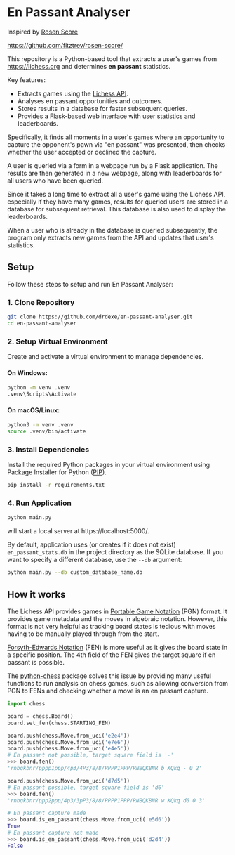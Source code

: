 # En Passant Analyser

Inspired by [Rosen Score](https://rosenscore.com/)

https://github.com/fitztrev/rosen-score/

This repository is a Python-based tool that extracts a user's games from https://lichess.org and determines **en passant** statistics.

Key features:
- Extracts games using the [Lichess API](https://lichess.org/api).
- Analyses en passant opportunities and outcomes.
- Stores results in a database for faster subsequent queries.
- Provides a Flask-based web interface with user statistics and leaderboards.

Specifically, it finds all moments in a user's games where an opportunity to capture the opponent's pawn via "en passant" was presented, then checks whether the user accepted or declined the capture.

A user is queried via a form in a webpage run by a Flask application. The results are then generated in a new webpage, along with leaderboards for all users who have been queried.

Since it takes a long time to extract all a user's game using the Lichess API, especially if they have many games, results for queried users are stored in a database for subsequent retrieval. This database is also used to display the leaderboards.

When a user who is already in the database is queried subsequently, the program only extracts new games from the API and updates that user's statistics.

## Setup

Follow these steps to setup and run En Passant Analyser:

### 1. Clone Repository
```bash
git clone https://github.com/drdexe/en-passant-analyser.git
cd en-passant-analyser
```

### 2. Setup Virtual Environment
Create and activate a virtual environment to manage dependencies.

#### On Windows:
```bash
python -m venv .venv
.venv\Scripts\Activate
```

#### On macOS/Linux:
```bash
python3 -m venv .venv
source .venv/bin/activate
```

### 3. Install Dependencies
Install the required Python packages in your virtual environment using Package Installer for Python ([PIP](https://pypi.org/project/pip/)).
```bash
pip install -r requirements.txt
```

### 4. Run Application
```bash
python main.py
```
will start a local server at https://localhost:5000/.

By default, application uses (or creates if it does not exist) `en_passant_stats.db` in the project directory as the SQLite database. If you want to specify a different database, use the `--db` argument:
```bash
python main.py --db custom_database_name.db
```

## How it works

The Lichess API provides games in [Portable Game Notation](https://en.wikipedia.org/wiki/Portable_Game_Notation) (PGN) format. It provides game metadata and the moves in algebraic notation. However, this format is not very helpful as tracking board states is tedious with moves having to be manually played through from the start.

[Forsyth-Edwards Notation](https://en.wikipedia.org/wiki/Forsyth%E2%80%93Edwards_Notation) (FEN) is more useful as it gives the board state in a specific position. The 4th field of the FEN gives the target square if en passant is possible.

The [python-chess](https://python-chess.readthedocs.io/en/latest/) package solves this issue by providing many useful functions to run analysis on chess games, such as allowing conversion from PGN to FENs and checking whether a move is
an en passant capture.

```python
import chess

board = chess.Board()
board.set_fen(chess.STARTING_FEN)

board.push(chess.Move.from_uci('e2e4'))
board.push(chess.Move.from_uci('e7e6'))
board.push(chess.Move.from_uci('e4e5'))
# En passant not possible, target square field is '-'
>>> board.fen()
'rnbqkbnr/pppp1ppp/4p3/4P3/8/8/PPPP1PPP/RNBQKBNR b KQkq - 0 2'

board.push(chess.Move.from_uci('d7d5'))
# En passant possible, target square field is 'd6'
>>> board.fen()
'rnbqkbnr/ppp2ppp/4p3/3pP3/8/8/PPPP1PPP/RNBQKBNR w KQkq d6 0 3'

# En passant capture made
>>> board.is_en_passant(chess.Move.from_uci('e5d6'))
True
# En passant capture not made
>>> board.is_en_passant(chess.Move.from_uci('d2d4'))
False
```